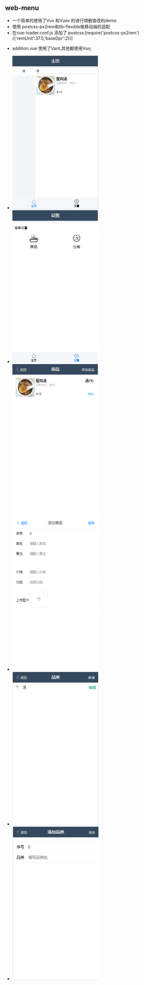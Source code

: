 ## web-menu
* 一个简单的使用了Vux 和Vuex 的进行增删查改的demo
* 使用 postcss-px2rem和lib-flexible做移动端的适配
* 在vue-loader.conf.js 添加了 postcss:[require('postcss-px2rem')({'remUnit':37.5,'baseDpr':2})]
+ addition.vue 使用了Vant,其他都使用Vux;
* ![Image text](./static/img/1.png)
* ![Image text](./static/img/2.png)![Image text](./static/img/3.png)
* ![Image text](./static/img/4.png)
* ![Image text](./static/img/5.png)
* ![Image text](./static/img/6.png)
